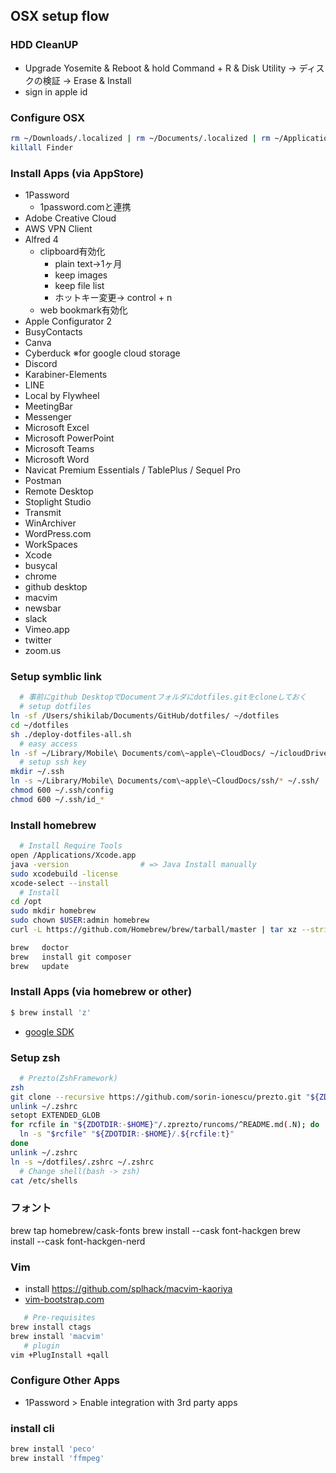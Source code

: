 
## OSX setup flow

### HDD CleanUP

- Upgrade Yosemite & Reboot & hold Command + R & Disk Utility -> ディスクの検証 -> Erase & Install
- sign in apple id

### Configure OSX

```bash
rm ~/Downloads/.localized | rm ~/Documents/.localized | rm ~/Applications/.localized | rm ~/Desktop/.localized | rm ~/Library/.localized | rm ~/Movies/.localized | rm ~/Pictures/.localized | rm ~/Music/.localized | rm ~/Public/.localized
killall Finder
```

### Install Apps (via AppStore)

- 1Password
  - 1password.comと連携
- Adobe Creative Cloud
- AWS VPN Client
- Alfred 4
  - clipboard有効化
    - plain text→1ヶ月
    - keep images
    - keep file list
    - ホットキー変更→ control + n
  - web bookmark有効化
- Apple Configurator 2
- BusyContacts
- Canva
- Cyberduck ※for google cloud storage
- Discord
- Karabiner-Elements
- LINE
- Local by Flywheel
- MeetingBar
- Messenger
- Microsoft Excel
- Microsoft PowerPoint
- Microsoft Teams
- Microsoft Word
- Navicat Premium Essentials / TablePlus / Sequel Pro
- Postman
- Remote Desktop
- Stoplight Studio
- Transmit
- WinArchiver
- WordPress.com
- WorkSpaces
- Xcode
- busycal
- chrome
- github desktop
- macvim
- newsbar
- slack
- Vimeo.app
- twitter
- zoom.us


### Setup symblic link

```sh
  # 事前にgithub DesktopでDocumentフォルダにdotfiles.gitをcloneしておく
  # setup dotfiles
ln -sf /Users/shikilab/Documents/GitHub/dotfiles/ ~/dotfiles
cd ~/dotfiles
sh ./deploy-dotfiles-all.sh
  # easy access
ln -sf ~/Library/Mobile\ Documents/com\~apple\~CloudDocs/ ~/icloudDrive
  # setup ssh key
mkdir ~/.ssh
ln -s ~/Library/Mobile\ Documents/com\~apple\~CloudDocs/ssh/* ~/.ssh/
chmod 600 ~/.ssh/config
chmod 600 ~/.ssh/id_*
```
### Install homebrew

```sh
  # Install Require Tools
open /Applications/Xcode.app
java -version                # => Java Install manually
sudo xcodebuild -license
xcode-select --install
  # Install
cd /opt
sudo mkdir homebrew
sudo chown $USER:admin homebrew
curl -L https://github.com/Homebrew/brew/tarball/master | tar xz --strip 1 -C homebrew

brew   doctor
brew   install git composer
brew   update
```

### Install Apps (via homebrew or other)

```sh
$ brew install 'z'
```

- [google SDK](https://cloud.google.com/sdk/downloads?hl=ja)

### Setup zsh

```bash
  # Prezto(ZshFramework)
zsh
git clone --recursive https://github.com/sorin-ionescu/prezto.git "${ZDOTDIR:-$HOME}/.zprezto"
unlink ~/.zshrc
setopt EXTENDED_GLOB
for rcfile in "${ZDOTDIR:-$HOME}"/.zprezto/runcoms/^README.md(.N); do
  ln -s "$rcfile" "${ZDOTDIR:-$HOME}/.${rcfile:t}"
done
unlink ~/.zshrc
ln -s ~/dotfiles/.zshrc ~/.zshrc
  # Change shell(bash -> zsh)
cat /etc/shells
```

### フォント
brew tap homebrew/cask-fonts
brew install --cask font-hackgen
brew install --cask font-hackgen-nerd

### Vim

- install https://github.com/splhack/macvim-kaoriya
- [vim-bootstrap.com](http://vim-bootstrap.com/)

```bash
   # Pre-requisites
brew install ctags
brew install 'macvim'
   # plugin
vim +PlugInstall +qall
```

### Configure Other Apps

- 1Password > Enable integration with 3rd party apps


### install cli

```bash
brew install 'peco'
brew install 'ffmpeg'
```


